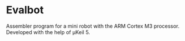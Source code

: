 # Evalbot
Assembler program for a mini robot with the ARM Cortex M3 processor.
Developed with the help of µKeil 5.

